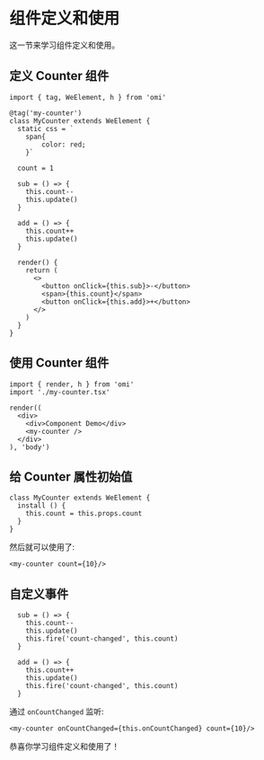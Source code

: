 # 组件定义和使用

这一节来学习组件定义和使用。

## 定义 Counter 组件

```tsx
import { tag, WeElement, h } from 'omi'

@tag('my-counter')
class MyCounter extends WeElement {
  static css = `
    span{
        color: red;
    }`

  count = 1

  sub = () => {
    this.count--
    this.update()
  }

  add = () => {
    this.count++
    this.update()
  }

  render() {
    return (
      <>
        <button onClick={this.sub}>-</button>
        <span>{this.count}</span>
        <button onClick={this.add}>+</button>
      </>
    )
  }
}
```

## 使用 Counter 组件

```tsx
import { render, h } from 'omi'
import './my-counter.tsx'

render((
  <div>
    <div>Component Demo</div>
    <my-counter />
  </div>
), 'body')
```

## 给 Counter 属性初始值

```tsx
class MyCounter extends WeElement {
  install () {
    this.count = this.props.count
  }
}
```

然后就可以使用了: 

```tsx
<my-counter count={10}/>
```


## 自定义事件

```tsx
  sub = () => {
    this.count--
    this.update()
    this.fire('count-changed', this.count)
  }

  add = () => {
    this.count++
    this.update()
    this.fire('count-changed', this.count)
  }
```

通过 `onCountChanged` 监听:

```tsx
<my-counter onCountChanged={this.onCountChanged} count={10}/>
```

恭喜你学习组件定义和使用了！